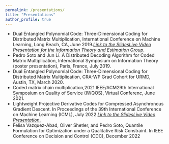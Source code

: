 ```yaml
---
permalink: /presentations/
title: "Presentations"
author_profile: true
---
```


+ Dual Entangled Polynomial Code: Three-Dimensional Coding for Distributed Matrix Multiplication, International Conference on Machine Learning, Long Beach, CA, June 2019.[*Link to the SlidesLive Video Presentation for the Information Theory and Estimation Group*.](https://slideslive.com/38917931/information-theory-and-estimation)
+ Pedro Soto and Jun Li. A Distributed Decoding Algorithm for Coded Matrix Multiplication, International Symposium on Information Theory (poster presentation), Paris, France, July 2019.
+ Dual Entangled Polynomial Code: Three-Dimensional Coding for Distributed Matrix Multiplication, CRA-WP Grad Cohort for URMD, Austin, TX, March 2020.
+ Coded matrix chain multiplication,2021 IEEE/ACM29th International Symposium on Quality of Service (IWQOS), Virtual Conferenc, June 2021.
+ Lightweight Projective Derivative Codes for Compressed Asynchronous Gradient Descent. In Proceedings of the 39th International Conference on Machine Learning (ICML), July 2022 [*Link to the SlidesLive Video Presentation*.](https://slideslive.com/38983290/lightweight-projective-derivative-codes-for-compressed-asynchronous-gradient-descent?ref=search-presentations-Pedro+Soto)
+ Felisa Vazquez-Abad, Oliver Shetler, and Pedro Soto, Quantile Formulation for Optimization under a Qualitative Risk Constraint. In IEEE Conference on Decision and Control (CDC), December 2022
